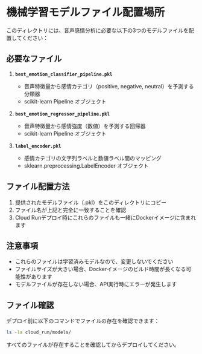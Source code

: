 # 機械学習モデルファイル配置場所

このディレクトリには、音声感情分析に必要な以下の3つのモデルファイルを配置してください：

## 必要なファイル

1. **`best_emotion_classifier_pipeline.pkl`**
   - 音声特徴量から感情カテゴリ（positive, negative, neutral）を予測する分類器
   - scikit-learn Pipeline オブジェクト

2. **`best_emotion_regressor_pipeline.pkl`**
   - 音声特徴量から感情強度（数値）を予測する回帰器
   - scikit-learn Pipeline オブジェクト

3. **`label_encoder.pkl`**
   - 感情カテゴリの文字列ラベルと数値ラベル間のマッピング
   - sklearn.preprocessing.LabelEncoder オブジェクト

## ファイル配置方法

1. 提供されたモデルファイル（.pkl）をこのディレクトリにコピー
2. ファイル名が上記と完全に一致することを確認
3. Cloud Runデプロイ時にこれらのファイルも一緒にDockerイメージに含まれます

## 注意事項

- これらのファイルは学習済みモデルなので、変更しないでください
- ファイルサイズが大きい場合、Dockerイメージのビルド時間が長くなる可能性があります
- モデルファイルが存在しない場合、API実行時にエラーが発生します

## ファイル確認

デプロイ前に以下のコマンドでファイルの存在を確認できます：

```bash
ls -la cloud_run/models/
```

すべてのファイルが存在することを確認してからデプロイしてください。